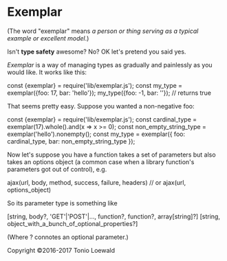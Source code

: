 # Exemplar

(The word "exemplar" means *a person or thing serving as a typical example or excellent model*.)

Isn't **type safety** awesome? No? OK let's pretend you said yes.

*Exemplar* is a way of managing types as gradually and painlessly as you would like. It works like this:

  const {exemplar} = require('lib/exemplar.js');
  const my_type = exemplar({foo: 17, bar: 'hello'});
  my_type({foo: -1, bar: ''}); // returns true

That seems pretty easy. Suppose you wanted a non-negative foo:

  const {exemplar} = require('lib/exemplar.js');
  const cardinal_type = exemplar(17).whole().and(x => x >= 0);
  const non_empty_string_type = exemplar('hello').nonempty();
  const my_type = exemplar({
    foo: cardinal_type, 
    bar: non_empty_string_type
  });

Now let's suppose you have a function takes a set of parameters but also takes an options object (a common case when a library function's parameters got out of control), e.g.

  ajax(url, body, method, success, failure, headers) // or
  ajax(url, options_object)
  
So its parameter type is something like

  [string, body?, 'GET'|'POST'|..., function?, function?, array[string]?]
  [string, object_with_a_bunch_of_optional_properties?]

(Where ? connotes an optional parameter.)

Copyright ©2016-2017 Tonio Loewald